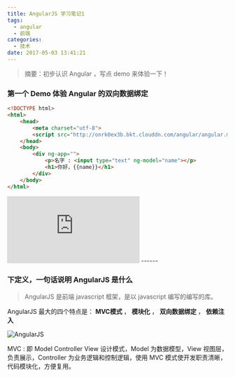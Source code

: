 ```yaml
---
title: AngularJS 学习笔记1
tags:
  - angular
  - 前端
categories:
  - 技术
date: 2017-05-03 13:41:21
---
```



> 摘要：初步认识 Angular ，写点 demo 来体验一下！



<script src="http://onrk0ex3b.bkt.clouddn.com/angular/angular.min.js"></script>
### 第一个 Demo 体验 Angular 的双向数据绑定
```html
<!DOCTYPE html>
<html>
	<head>
		<meta charset="utf-8">
		<script src="http://onrk0ex3b.bkt.clouddn.com/angular/angular.min.js"></script>
	</head>
	<body>
		<div ng-app="">
			<p>名字 : <input type="text" ng-model="name"></p>
			<h1>你好，{{name}}</h1>
		</div>
	</body>
</html>
```

<iframe src="http://wqf31415.coding.me/Demo/angularJSDemo/1.html" name="iframe_a" style="border: 1px solid #ccc"></iframe>
<!-- more -->
------


### 下定义，一句话说明 AngularJS 是什么

> AngularJS 是前端 javascript 框架，是以 javascript 编写的编写的库。

AngularJS 最大的四个特点是： **MVC模式** ， **模块化** ， **双向数据绑定** ， **依赖注入**

![](http://blog-images.qiniu.wqf31415.xyz/AngularJS-Shield.svg "AngularJS") 

MVC : 即 Model Controller View 设计模式，Model 为数据模型，View 视图层，负责展示，Controller 为业务逻辑和控制逻辑，使用 MVC 模式使开发职责清晰，代码模块化，方便复用。

### 








